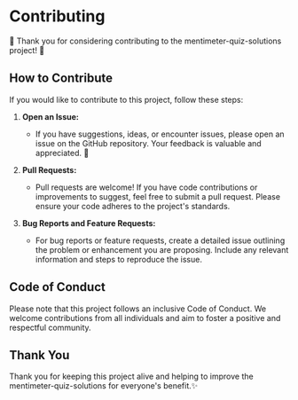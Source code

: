 # Contributing

🌟 Thank you for considering contributing to the mentimeter-quiz-solutions project! 🌟

## How to Contribute

If you would like to contribute to this project, follow these steps:

1. **Open an Issue:**
   - If you have suggestions, ideas, or encounter issues, please open an issue on the GitHub repository. Your feedback is valuable and appreciated. 📝

2. **Pull Requests:**
   - Pull requests are welcome! If you have code contributions or improvements to suggest, feel free to submit a pull request. Please ensure your code adheres to the project's standards.

3. **Bug Reports and Feature Requests:**
   - For bug reports or feature requests, create a detailed issue outlining the problem or enhancement you are proposing. Include any relevant information and steps to reproduce the issue.

## Code of Conduct

Please note that this project follows an inclusive Code of Conduct. We welcome contributions from all individuals and aim to foster a positive and respectful community.

## Thank You

Thank you for keeping this project alive and helping to improve the mentimeter-quiz-solutions for everyone's benefit.✨
